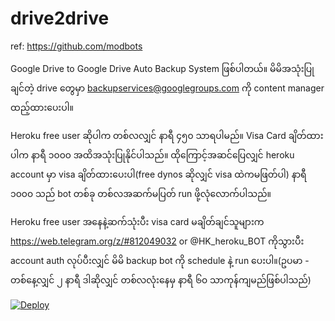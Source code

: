 # drive2drive
ref: https://github.com/modbots



Google Drive to Google Drive Auto Backup System ဖြစ်ပါတယ်။
မိမိအသုံးပြုချင်တဲ့ drive တွေမှာ backupservices@googlegroups.com 
ကို content manager ထည့်ထားပေးပါ။

Heroku free user ဆိုပါက တစ်လလျှင် နာရီ ၄၅၀ သာရပါမည်။
Visa Card ချိတ်ထားပါက နာရီ ၁၀၀၀ အထိအသုံးပြုနိုင်ပါသည်။
ထိုကြောင့်အဆင်ပြေလျှင် heroku account မှာ visa ချိတ်ထားပေးပါ(free dynos ဆိုလျှင် visa ထဲကမဖြတ်ပါ)
နာရီ ၁၀၀၀ သည် bot တစ်ခု တစ်လအဆက်မပြတ် run ဖို့လုံလောက်ပါသည်။

Heroku free user အနေနဲ့ဆက်သုံးပီး visa card မချိတ်ချင်သူများက https://web.telegram.org/z/#812049032 or 
@HK_heroku_BOT ကိုသွားပီး account auth လုပ်ပီးလျှင် မိမိ backup bot ကို 
schedule နဲ့ run ပေးပါ။(ဥပမာ - တစ်နေ့လျှင် ၂ နာရီ ဒါဆိုလျှင် တစ်လလုံးနေမှ နာရီ ၆၀ သာကုန်ကျမည်ဖြစ်ပါသည်)


[![Deploy](https://www.herokucdn.com/deploy/button.svg)](https://dashboard.heroku.com/new?template=https://github.com/NoobFromMM/gdriveautobackupsystem)
